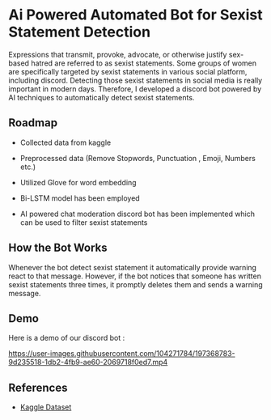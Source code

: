 
# Ai Powered Automated Bot for Sexist Statement Detection

Expressions that transmit, provoke, advocate, or otherwise justify sex-based hatred are referred to as sexist statements. Some groups of women are specifically targeted by sexist statements in various social platform, including discord. Detecting those sexist statements in social media is really important in modern days. Therefore, I developed a discord bot powered by AI techniques to automatically detect sexist statements. 





## Roadmap

- Collected data from kaggle 

- Preprocessed data (Remove Stopwords, Punctuation , Emoji, Numbers etc.)

- Utilized Glove for word embedding

- Bi-LSTM model has been employed

- AI powered chat moderation discord bot has been implemented which can be used to filter sexist statements







## How the Bot Works

Whenever the bot detect sexist statement it automatically provide warning react to that message. However, if the bot notices that someone has written sexist statements three times, it promptly deletes them and sends a warning message.






## Demo

Here is a demo of our discord bot : 







https://user-images.githubusercontent.com/104271784/197368783-9d235518-1db2-4fb9-ae60-2069718f0ed7.mp4






## References

- [Kaggle Dataset](https://www.kaggle.com/datasets/dgrosz/sexist-workplace-statements)




